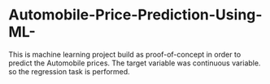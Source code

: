 # Automobile-Price-Prediction-Using-ML-
This is machine learning project build as proof-of-concept in order to predict the Automobile prices. The target variable was continuous variable. so the regression task is performed.
